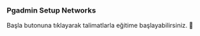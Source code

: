 ### Pgadmin Setup Networks 
  
Başla butonuna tıklayarak talimatlarla eğitime başlayabilirsiniz. 🚀  
